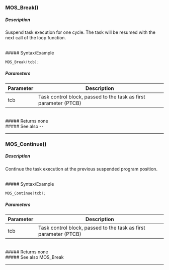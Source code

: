 
### MOS_Break()

##### Description

Suspend task execution for one cycle. The task will be resumed with the next
call of the loop function.

<br>
##### Syntax/Example

```C++
MOS_Break(tcb);
```

##### Parameters

| Parameter |Description  |
|-----------|------------ |
| tcb | Task control block, passed to the task as first parameter (PTCB) |

<br>
##### Returns
none

<br>
##### See also
--

------------------------------------------------

### MOS_Continue()

##### Description

Continue the task execution at the previous suspended program position.

<br>
##### Syntax/Example

```C++
MOS_Continue(tcb);
```

##### Parameters

| Parameter |Description  |
|-----------|------------ |
| tcb | Task control block, passed to the task as first parameter (PTCB) |

<br>
##### Returns
none

<br>
##### See also
MOS_Break

------------------------------------------------
